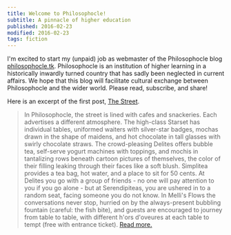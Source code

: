 ```yaml
---
title: Welcome to Philosophocle!
subtitle: A pinnacle of higher education
published: 2016-02-23
modified: 2016-02-23
tags: fiction
---
```


I'm excited to start my (unpaid) job as webmaster of the Philosophocle blog [philosophocle.tk](http://holdenlee.github.io/philosophocle). Philosophocle is an institution of higher learning in a historically inwardly turned country that has sadly been neglected in current affairs. We hope that this blog will facilitate cultural exchange between Philosophocle and the wider world. Please read, subscribe, and share!

Here is an excerpt of the first post, [The Street](http://holdenlee.github.io/philosophocle/posts/the-street.html).

> In Philosophocle, the street is lined with cafes and snackeries. Each advertises a different atmosphere. The high-class Starset has individual tables, uniformed waiters with silver-star badges, mochas drawn in the shape of maidens, and hot chocolate in tall glasses with swirly chocolate straws. The crowd-pleasing Delites offers bubble tea, self-serve yogurt machines with toppings, and mochis in tantalizing rows beneath cartoon pictures of themselves, the color of their filling leaking through their faces like a soft blush. <!--more--> Simplitea provides a tea bag, hot water, and a place to sit for 50 cents. At Delites you go with a group of friends - no one will pay attention to you if you go alone - but at Serendipiteas, you are ushered in to a random seat, facing someone you do not know. In Melli's Flows the conversations never stop, hurried on by the always-present bubbling fountain (careful: the fish bite), and guests are encouraged to journey from table to table, with different h'ors d'oveures at each table to tempt (free with entrance ticket). [Read more.](http://holdenlee.github.io/philosophocle/posts/the-street.html)

